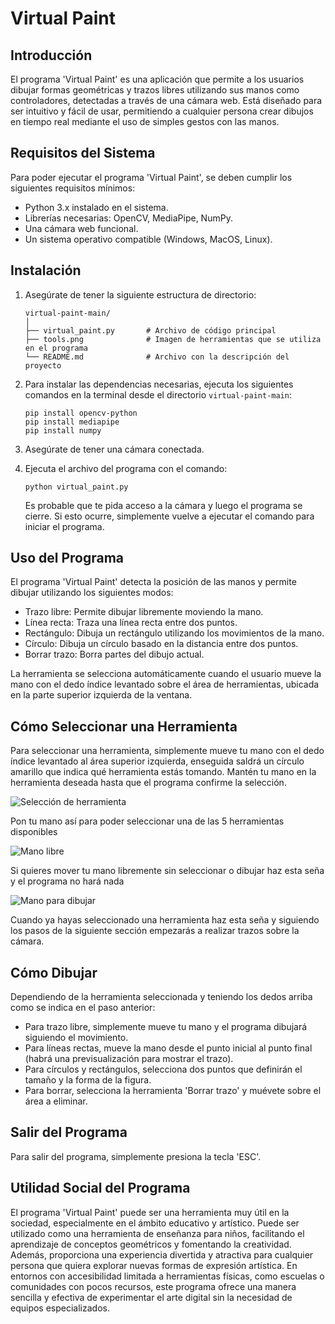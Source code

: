 # Virtual Paint

## Introducción

El programa 'Virtual Paint' es una aplicación que permite a los usuarios dibujar formas geométricas y trazos libres utilizando sus manos como controladores, detectadas a través de una cámara web. Está diseñado para ser intuitivo y fácil de usar, permitiendo a cualquier persona crear dibujos en tiempo real mediante el uso de simples gestos con las manos.

## Requisitos del Sistema

Para poder ejecutar el programa 'Virtual Paint', se deben cumplir los siguientes requisitos mínimos:
- Python 3.x instalado en el sistema.
- Librerías necesarias: OpenCV, MediaPipe, NumPy.
- Una cámara web funcional.
- Un sistema operativo compatible (Windows, MacOS, Linux).

## Instalación

1. Asegúrate de tener la siguiente estructura de directorio:

   ```
   virtual-paint-main/
   │
   ├── virtual_paint.py       # Archivo de código principal
   ├── tools.png              # Imagen de herramientas que se utiliza en el programa
   └── README.md              # Archivo con la descripción del proyecto
   ```

2. Para instalar las dependencias necesarias, ejecuta los siguientes comandos en la terminal desde el directorio `virtual-paint-main`:

   ```
   pip install opencv-python
   pip install mediapipe
   pip install numpy
   ```

3. Asegúrate de tener una cámara conectada.

4. Ejecuta el archivo del programa con el comando:

   ```
   python virtual_paint.py
   ```

   Es probable que te pida acceso a la cámara y luego el programa se cierre. Si esto ocurre, simplemente vuelve a ejecutar el comando para iniciar el programa.

## Uso del Programa

El programa 'Virtual Paint' detecta la posición de las manos y permite dibujar utilizando los siguientes modos:
- Trazo libre: Permite dibujar libremente moviendo la mano.
- Línea recta: Traza una línea recta entre dos puntos.
- Rectángulo: Dibuja un rectángulo utilizando los movimientos de la mano.
- Círculo: Dibuja un círculo basado en la distancia entre dos puntos.
- Borrar trazo: Borra partes del dibujo actual.

La herramienta se selecciona automáticamente cuando el usuario mueve la mano con el dedo índice levantado sobre el área de herramientas, ubicada en la parte superior izquierda de la ventana.

## Cómo Seleccionar una Herramienta

Para seleccionar una herramienta, simplemente mueve tu mano con el dedo índice levantado al área superior izquierda, enseguida saldrá un círculo amarillo que indica qué herramienta estás tomando. Mantén tu mano en la herramienta deseada hasta que el programa confirme la selección.

![Selección de herramienta](media/image1.png)

Pon tu mano así para poder seleccionar una de las 5 herramientas disponibles

![Mano libre](media/image2.png)

Si quieres mover tu mano libremente sin seleccionar o dibujar haz esta seña y el programa no hará nada

![Mano para dibujar](media/image3.png)

Cuando ya hayas seleccionado una herramienta haz esta seña y siguiendo los pasos de la siguiente sección empezarás a realizar trazos sobre la cámara.

## Cómo Dibujar

Dependiendo de la herramienta seleccionada y teniendo los dedos arriba como se indica en el paso anterior:
- Para trazo libre, simplemente mueve tu mano y el programa dibujará siguiendo el movimiento.
- Para líneas rectas, mueve la mano desde el punto inicial al punto final (habrá una previsualización para mostrar el trazo).
- Para círculos y rectángulos, selecciona dos puntos que definirán el tamaño y la forma de la figura.
- Para borrar, selecciona la herramienta 'Borrar trazo' y muévete sobre el área a eliminar.

## Salir del Programa

Para salir del programa, simplemente presiona la tecla 'ESC'.

## Utilidad Social del Programa

El programa 'Virtual Paint' puede ser una herramienta muy útil en la sociedad, especialmente en el ámbito educativo y artístico. Puede ser utilizado como una herramienta de enseñanza para niños, facilitando el aprendizaje de conceptos geométricos y fomentando la creatividad. Además, proporciona una experiencia divertida y atractiva para cualquier persona que quiera explorar nuevas formas de expresión artística. En entornos con accesibilidad limitada a herramientas físicas, como escuelas o comunidades con pocos recursos, este programa ofrece una manera sencilla y efectiva de experimentar el arte digital sin la necesidad de equipos especializados.

